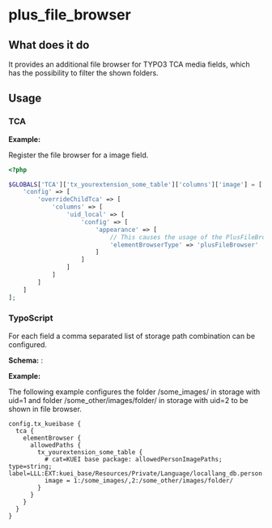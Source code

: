 # plus_file_browser

## What does it do

It provides an additional file browser for TYPO3 TCA media fields, which has the possibility to filter the shown folders.

## Usage

### TCA

**Example:**

Register the file browser for a image field.

```php
<?php

$GLOBALS['TCA']['tx_yourextension_some_table']['columns']['image'] = [
    'config' => [
        'overrideChildTca' => [
            'columns' => [
                'uid_local' => [
                    'config' => [
                        'appearance' => [
                            // This causes the usage of the PlusFileBrowser
                            'elementBrowserType' => 'plusFileBrowser'
                        ]
                    ]
                ]
            ]
        ]
    ]
];
```

### TypoScript

For each field a comma separated list of storage path combination can be configured.

**Schema:** <storageUid>:<path>

**Example:**

The following example configures the folder /some_images/ in storage with uid=1 and folder /some_other/images/folder/ in storage with uid=2 to be shown in file browser.
```typo3_typoscript
config.tx_kueibase {
  tca {
    elementBrowser {
      allowedPaths {
        tx_yourextension_some_table {
          # cat=KUEI base package: allowedPersonImagePaths; type=string; label=LLL:EXT:kuei_base/Resources/Private/Language/locallang_db.person.xlf:extConf.allowedPersonImagePaths
          image = 1:/some_images/,2:/some_other/images/folder/
        }
      }
    }
  }
}
```
